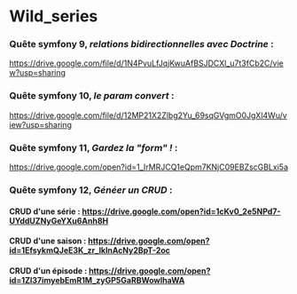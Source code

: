 # Wild_series

### Quête symfony 9, _relations bidirectionnelles avec Doctrine_ :

https://drive.google.com/file/d/1N4PvuLfJqjKwuAfBSJDCXl_u7t3fCb2C/view?usp=sharing


### Quête symfony 10, _le param convert_ :

https://drive.google.com/file/d/12MP21X2Zlbg2Yu_69sqGVgmO0JgXl4Wu/view?usp=sharing

### Quête symfony 11, _Gardez la "form" !_ :

https://drive.google.com/open?id=1_IrMRJCQ1eQpm7KNjC09EBZscGBLxi5a


### Quête symfony 12, _Généer un CRUD_ :

#### CRUD d'une série : https://drive.google.com/open?id=1cKv0_2e5NPd7-UYddUZNyGeYXu6Anh8H

#### CRUD d'une saison : https://drive.google.com/open?id=1EfsykmQJeE3K_zr_lklnAcNy2BpT-2oc

#### CRUD d'un épisode : https://drive.google.com/open?id=1Zl37imyebEmR1M_zyGP5GaRBWowlhaWA
